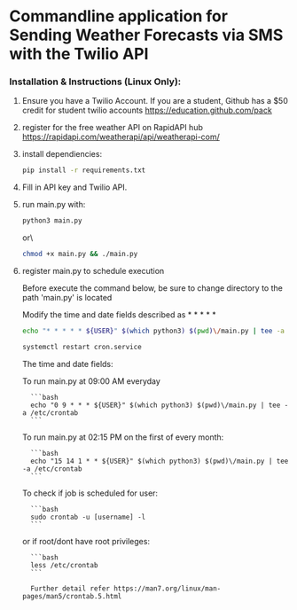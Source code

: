 # Commandline application for Sending Weather Forecasts via SMS with the Twilio API

### Installation & Instructions (Linux Only):

1.
   Ensure you have a Twilio Account. If you are a student, Github has a $50 credit for student twilio accounts
   https://education.github.com/pack

2.
   register for the free weather API on RapidAPI hub
   https://rapidapi.com/weatherapi/api/weatherapi-com/

3. install dependiencies:

   ```bash
   pip install -r requirements.txt
   ```

4. Fill in API key and Twilio API.

5. run main.py with:
   
   ```bash
   python3 main.py
   ```
   or\
   ```bash
   chmod +x main.py && ./main.py
   ```

6. register main.py to schedule execution

   Before execute the command below, be sure to change directory to the path 'main.py' is located
    
   Modify the time and date fields described as * * * * *
    
   ```bash
   echo "* * * * * ${USER}" $(which python3) $(pwd)\/main.py | tee -a /etc/crontab
   
   systemctl restart cron.service
   ```
  
     The time and date fields:

     To run main.py at 09:00 AM everyday


         ```bash
         echo "0 9 * * * ${USER}" $(which python3) $(pwd)\/main.py | tee -a /etc/crontab
         ```


     To run main.py at 02:15 PM on the first of every month:

         ```bash
         echo "15 14 1 * * ${USER}" $(which python3) $(pwd)\/main.py | tee -a /etc/crontab
         ```

      To check if job is scheduled for user:
      
         ```bash
         sudo crontab -u [username] -l
         ```
      or if root/dont have root privileges:
         
         ```bash
         less /etc/crontab
         ```
 
         Further detail refer https://man7.org/linux/man-pages/man5/crontab.5.html
